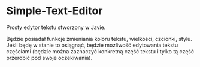 # Simple-Text-Editor
Prosty edytor tekstu stworzony w Javie.

Będzie posiadał funkcje zmieniania koloru tekstu, wielkości, czcionki, stylu. Jeśli będę w stanie to osiągnąć, będzie możliwość edytowania tekstu częściami (będzie można zaznaczyć konkretną część tekstu i tylko tą część przerobić pod swoje oczekiwania).
